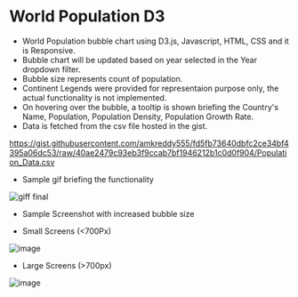 # World Population D3
* World Population bubble chart using D3.js, Javascript, HTML, CSS and it is Responsive.
* Bubble chart will be updated based on year selected in the Year dropdown filter.
* Bubble size represents count of population.
* Continent Legends were provided for representaion purpose only, the actual functionality is not implemented.
* On hovering over the bubble, a tooltip is shown briefing the Country's Name, Population, Population Density, Population Growth Rate.
* Data is fetched from the csv file hosted in the gist.

https://gist.githubusercontent.com/amkreddy555/fd5fb73640dbfc2ce34bf4395a06dc53/raw/40ae2479c93eb3f9ccab7bf1946212b1c0d0f904/Population_Data.csv

* Sample gif briefing the functionality

![giff final](https://user-images.githubusercontent.com/38201687/210884821-5bd5e7e5-9057-442e-b0af-355cc1029a18.gif)

* Sample Screenshot with increased bubble size

* Small Screens (<700Px)

![image](https://user-images.githubusercontent.com/38201687/210884924-b057bc67-554c-4fee-8524-31f0b0a63b5b.png)

* Large Screens (>700px)

![image](https://user-images.githubusercontent.com/38201687/210885254-6cfa268a-9154-443d-b894-0503aa3cf5cd.png)

